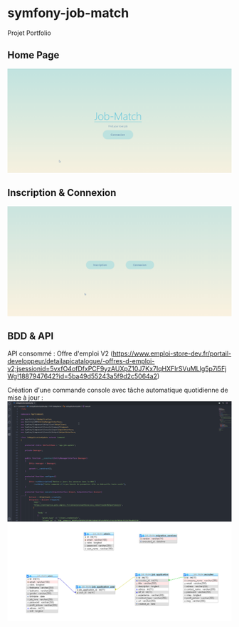 # symfony-job-match
Projet Portfolio 

## Home Page

![Home Page Demo](public/image/homev2.gif)

## Inscription & Connexion

![Inscription & Connexion Demo](public/image/inscription.gif)

## BDD & API

API consommé :  Offre d'emploi V2 (https://www.emploi-store-dev.fr/portail-developpeur/detailapicatalogue/-offres-d-emploi-v2;jsessionid=5vxfO4ofDfxPCF9yzAUXpZ10J7Kx7IqHXFIrSVuMLIg5p7i5FjWg!1887947642?id=5ba49d55243a5f9d2c5064a2)

Création d'une commande console avec tâche automatique quotidienne de mise à jour : 
![API Code Demo](public/image/api.gif)
![BDD Relation Demo](public/image/BDD_relation.PNG)
